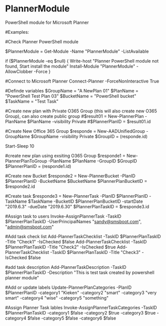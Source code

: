 # PlannerModule
PowerShell module for Microsoft Planner

#Examples:

#Check Planner PowerShell module

$PlannerModule = Get-Module -Name "PlannerModule" -ListAvailable

if ($PlannerModule -eq $null)
{
	Write-host "Planner PowerShell module not found, Start install the module"
	Install-Module "PlannerModule" -AllowClobber -Force
}


#Connect to Microsoft Planner
Connect-Planner -ForceNonInteractive True

#Definde variables
$GroupName = "A NewPlan 01"
$PlanName = "PowerShell Test Plan 03"
$BucketName = "PowerShell bucket"
$TaskName = "Test Task"


#Create new plan with Private O365 Group (this will also create new O365 Group), can also create public group
#$result01 = New-PlannerPlan -PlanName $PlanName -visibility Private
#$PlannerPlanID = $result01.id


#Create New Office 365 Group
$responde = New-AADUnifiedGroup -GroupName $GroupName -visibility Private
$GroupID = $($responde.id)

Start-Sleep 10

#create new plan using exsiting O365 Group
$responde1 = New-PlannerPlanToGroup -PlanName $PlanName -GroupID $GroupID
$PlannerPlanID = $($responde1.id)

#Create new Bucket
$responde2 = New-PlannerBucket -PlanID $PlannerPlanID -BucketName $BucketName
$PlannerPlanBucketID = $responde2.id

#Create task
$responde3 = New-PlannerTask -PlanID $PlannerPlanID -TaskName $TaskName -BucketID $PlannerPlanBucketID -startDate "2019.6.3" -dueDate "2019.6.30"
$PlannerPlanTaskID = $responde3.id

#Assign task to users
Invoke-AssignPlannerTask -TaskID $PlannerPlanTaskID -UserPrincipalNames "sandy@smsboot.com", "admin@smsboot.com"

#Add task check list
Add-PlannerTaskChecklist -TaskID $PlannerPlanTaskID -Title "Check1" -IsChecked $false
Add-PlannerTaskChecklist -TaskID $PlannerPlanTaskID -Title "Check2" -IsChecked $true
Add-PlannerTaskChecklist -TaskID $PlannerPlanTaskID -Title "Check3" -IsChecked $false

#add task description
Add-PlannerTaskDescription -TaskID $PlannerPlanTaskID -Description "This is test task created by powershell planner module"

#Add or update labels
Update-PlannerPlanCategories -PlanID $PlannerPlanID -category1 "Kieken" -category2 "smart" -category3 "very smart" -category4 "wise" -category5 "something"

#Assign Planner Task lables
Invoke-AssignPlannerTaskCategories -TaskID $PlannerPlanTaskID -category1 $false -category2 $true -category3 $true -category4 $false -category5 $false -category6 $false
